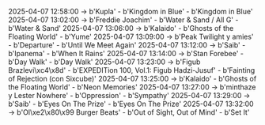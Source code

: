 2025-04-07 12:58:00 -> b'Kupla' - b'Kingdom in Blue' - b'Kingdom in Blue'
2025-04-07 13:02:00 -> b'Freddie Joachim' - b'Water & Sand / All G' - b'Water & Sand'
2025-04-07 13:06:00 -> b'Kalaido' - b'Ghosts of the Floating World' - b'Yume'
2025-04-07 13:09:00 -> b'Peak Twilight y amies' - b'Departure' - b'Until We Meet Again'
2025-04-07 13:12:00 -> b'Saib' - b'Ipanema' - b'When It Rains'
2025-04-07 13:14:00 -> b'Stan Forebee' - b'Day Walk' - b'Day Walk'
2025-04-07 13:23:00 -> b'Figub Brazlevi\xc4\x8d' - b'EXPEDITion 100, Vol.1: Figub Hadzi-Jusuf' - b'Fainting of Rejection (con Sixcube)'
2025-04-07 13:25:00 -> b'Kalaido' - b'Ghosts of the Floating World' - b'Neon Memories'
2025-04-07 13:27:00 -> b'minthaze y Lester Nowhere' - b'Oppression' - b'Sympathy'
2025-04-07 13:29:00 -> b'Saib' - b'Eyes On The Prize' - b'Eyes On The Prize'
2025-04-07 13:32:00 -> b'Ol\xe2\x80\x99 Burger Beats' - b'Out of Sight, Out of Mind' - b'Set It'
